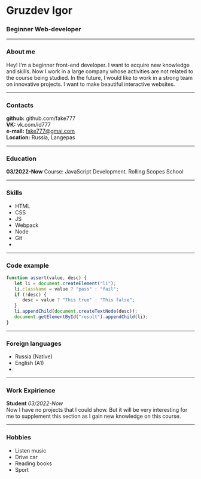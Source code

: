 # Gruzdev Igor
### Beginner Web-developer

---

### About me
Hey! I'm a beginner front-end developer. I want to acquire new knowledge and skills. Now I work in a large company whose activities are not related to the course being studied. In the future, I would like to work in a strong team on innovative projects. I want to make beautiful interactive websites.

---

### Contacts
**github:** github.com/fake777<br>
**VK:** vk.com/id777<br>
**e-mail:** fake777@gmai.com<br>
**Location:** Russia, Langepas<br>


---

### Education
**03/2022-Now** Course: JavaScript Development. Rolling Scopes School

---

### Skills
- HTML
- CSS
- JS
- Webpack
- Node
- Git
- 
---

### Code example

```javascript
function assert(value, desc) {
   let li = document.createElement("li");
   li.className = value ? "pass" : "fail";
   if (!desc) {
      desc = value ? "This true" : "This false";
   }
   li.appendChild(document.createTextNode(desc));
   document.getElementById("result").appendChild(li);
}
```

---

### Foreign languages
- Russia (Native)
- English (A1)
- 
---

### Work Expirience
**Student** *03/2022-Now*<br>
Now I have no projects that I could show. But it will be very interesting for me to supplement this section as I gain new knowledge on this course.

---
### Hobbies
- Listen music
- Drive car
- Reading books
- Sport
